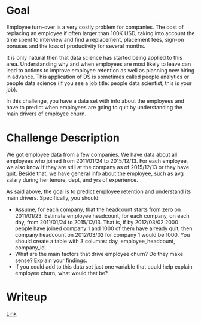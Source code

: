 # Goal

Employee turn-over is a very costly problem for companies. The cost of replacing an employee if often larger than 100K USD, taking into account the time spent to interview and find a replacement, placement fees, sign-on bonuses and the loss of productivity for several months.

It is only natural then that data science has started being applied to this area. Understanding why and when employees are most likely to leave can lead to actions to improve employee retention as well as planning new hiring in advance. This application of DS is sometimes called people analytics or people data science (if you see a job title: people data scientist, this is your job).

In this challenge, you have a data set with info about the employees and have to predict when employees are going to quit by understanding the main drivers of employee churn.

# Challenge Description

We got employee data from a few companies. We have data about all employees who joined from 2011/01/24 to 2015/12/13. For each employee, we also know if they are still at the company as of 2015/12/13 or they have quit. Beside that, we have general info about the employee, such as avg salary during her tenure, dept, and yrs of experience.

As said above, the goal is to predict employee retention and understand its main drivers. Specifically, you should:
- Assume, for each company, that the headcount starts from zero on 2011/01/23. Estimate employee headcount, for each company, on each day, from 2011/01/24 to 2015/12/13. That is, if by 2012/03/02 2000 people have joined company 1 and 1000 of them have already quit, then company headcount on 2012/03/02 for company 1 would be 1000. You should create a table with 3 columns: day, employee_headcount, company_id.
- What are the main factors that drive employee churn? Do they make sense? Explain your findings.
- If you could add to this data set just one variable that could help explain employee churn, what would that be?

# Writeup

[Link](writeup.md)
